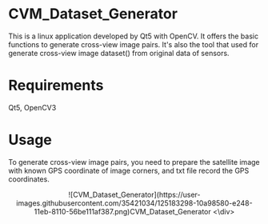 # CVM_Dataset_Generator
This is a linux application developed by Qt5 with OpenCV. It offers the basic functions to generate cross-view image pairs.
It's also the tool that used for generate cross-view image dataset() from original data of sensors.

# Requirements
Qt5, OpenCV3

# Usage
To generate cross-view image pairs, you need to prepare the satellite image with known GPS coordinate of image corners, and txt file record the GPS coordinates. 

<div align=center>![CVM_Dataset_Generator](https://user-images.githubusercontent.com/35421034/125183298-10a98580-e248-11eb-8110-56be111af387.png)CVM_Dataset_Generator <\div>
